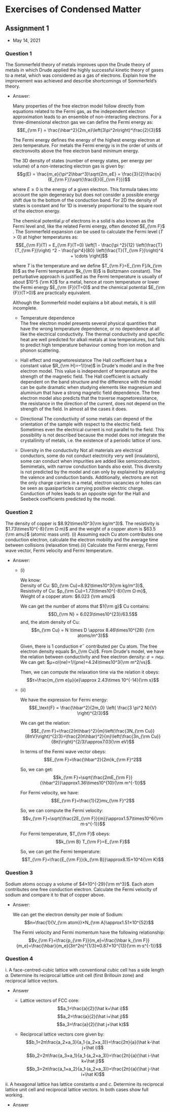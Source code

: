 # Exercises of Condensed Matter

## Assignment 1

* May 14, 2021

### Question 1

The Sommerfeld theory of metals improves upon the Drude theory of metals in which Drude applied the highly successful kinetic theory of gases to a metal, which was considered as a gas of electrons. Explain how the improvement was achieved and describe shortcomings of Sommerfeld’s theory.

* Answer:

    Many properties of the free electron model follow directly from equations related to the Fermi gas, as the independent electron approximation leads to an ensemble of non-interacting electrons. For a three-dimensional electron gas we can define the Fermi energy as:
    $$E_{\rm F} = \frac{\hbar^2}{2m_e}\left(3\pi^2n\right)^\frac{2}{3}$$

    The Fermi energy defines the energy of the highest energy electron at zero temperature. For metals the Fermi energy is in the order of units of electronvolts above the free electron band minimum energy.

    The 3D density of states (number of energy states, per energy per volume) of a non-interacting electron gas is given by:
    $$g(E) = \frac{m_e}{\pi^2\hbar^3}\sqrt{2m_eE} = \frac{3}{2}\frac{n}{E_{\rm F}}\sqrt{\frac{E}{E_{\rm F}}}$$

    where $E \geq 0$ is the energy of a given electron. This formula takes into account the spin degeneracy but does not consider a possible energy shift due to the bottom of the conduction band. For 2D the density of states is constant and for 1D is inversely proportional to the square root of the electron energy.

    The chemical potential $μ$ of electrons in a solid is also known as the Fermi level and, like the related Fermi energy, often denoted $E_{\rm F}$ . The Sommerfeld expansion can be used to calculate the Fermi level ($T > 0$) at higher temperatures as:
    $$E_{\rm F}(T) = E_{\rm F}(T=0) \left[1 - \frac{\pi ^2}{12} \left(\frac{T}{T_{\rm F}}\right) ^2 - \frac{\pi^4}{80} \left(\frac{T}{T_{\rm F}}\right)^4 + \cdots \right]$$

    where $T$ is the temperature and we define $T_{\rm F}=E_{\rm F}/k_{\rm B}$ as the Fermi temperature $k_{\rm B}$ is Boltzmann constant). The perturbative approach is justified as the Fermi temperature is usually of about $10^5 {\rm K}$ for a metal, hence at room temperature or lower the Fermi energy $E_{\rm {F}}(T=0)$ and the chemical potential $E_{\rm {F}}(T>0)$ are practically equivalent.

    Although the Sommerfeld model explains a bit about metals, it is still incomplete.

  * Temperature dependence  
    The free electron model presents several physical quantities that have the wrong temperature dependence, or no dependence at all like the electrical conductivity. The thermal conductivity and specific heat are well predicted for alkali metals at low temperatures, but fails to predict high temperature behaviour coming from ion motion and phonon scattering.

  * Hall effect and magnetoresistance
    The Hall coefficient has a constant value $R_{\rm H}=–1/(ne)$ in Drude's model and in the free electron model. This value is independent of temperature and the strength of the magnetic field. The Hall coefficient is actually dependent on the band structure and the difference with the model can be quite dramatic when studying elements like magnesium and aluminium that have a strong magnetic field dependence. The free electron model also predicts that the traverse magnetoresistance, the resistance in the direction of the current, does not depend on the strength of the field. In almost all the cases it does.

  * Directional
    The conductivity of some metals can depend of the orientation of the sample with respect to the electric field. Sometimes even the electrical current is not parallel to the field. This possibility is not described because the model does not integrate the crystallinity of metals, i.e. the existence of a periodic lattice of ions.

  * Diversity in the conductivity
    Not all materials are electrical conductors, some do not conduct electricity very well (insulators), some can conduct when impurities are added like semiconductors. Semimetals, with narrow conduction bands also exist. This diversity is not predicted by the model and can only by explained by analysing the valence and conduction bands. Additionally, electrons are not the only charge carriers in a metal, electron vacancies or holes can be seen as quasiparticles carrying positive electric charge. Conduction of holes leads to an opposite sign for the Hall and Seebeck coefficients predicted by the model.

### Question 2

The density of copper is $8.92\times10^3{\rm kg/m^3}$. The resistivity is $1.73\times10^{-8}{\rm Ω·m}$ and the weight of a copper atom is $63.5 {\rm amu}$ (atomic mass unit). (i) Assuming each Cu atom contributes one conduction electron, calculate the electron mobility and the average time between collisions (relaxation time).(ii) Calculate the Fermi energy, Fermi wave vector, Fermi velocity and Fermi temperature.

* Answer:

  * (i)

    We know:  
    Density of Cu: $D_{\rm Cu}=8.92\times10^3{\rm kg/m^3}$,  
    Resistivity of Cu: $ρ_{\rm Cu}=1.73\times10^{-8}{\rm Ω·m}$,  
    Weight of a copper atom: $6.023 {\rm amu}$

    We can get the number of atoms that $1{\rm g}$ Cu contains:
    $$D_{\rm N} = 6.023\times10^{23}/63.5$$
    and, the atom density of Cu:
    $$n_{\rm Cu} = N \times D \approx 8.46\times10^{28} {\rm atoms/m^3}$$

    Given, there is 1 conduction $e^-$ contributed per Cu atom. The free electron density equals $n_{\rm Cu}$. From Drude's model, we have the relation between conductivity and free electron density: $σ=neμ$. We can get: $μ=σ/(ne)=1/(ρne)=4.24\times10^3{\rm m^2/vs}$.

    Then, we can compute the relaxation time via the relation it obeys:
    $$τ=\frac{m_{\rm e}μ}{e}\approx 2.43\times 10^{-14}{\rm s}$$

  * (ii)

    We have the expression for Fermi energy:
    $$E_\text{F} = \frac{\hbar^2}{2m_0} \left( \frac{3 \pi^2 N}{V} \right)^{2/3}$$

    We can get the relation:
    $$E_{\rm F}=\frac{2(π\hbar)^2}{m}\left(\frac{3N_{\rm Cu}}{8πV}\right)^{2/3}=\frac{2(π\hbar)^2}{m}\left(\frac{3n_{\rm Cu}}{8π}\right)^{2/3}\approx7.03{\rm eV}$$

    In terms of the Fermi wave vector obeys:
    $$E_{\rm F}=\frac{\hbar^2}{2m}k_{\rm F}^2$$

    So, we can get:
    $$k_{\rm F}=\sqrt{\frac{2mE_{\rm F}}{\hbar^2}}\approx1.36\times10^{10}{\rm m^{-1}}$$

    For Fermi velocity, we have:
    $$E_{\rm F}=\frac{1}{2}mv_{\rm F}^2$$

    So, we can compute the Fermi velocity:
    $$v_{\rm F}=\sqrt{\frac{2E_{\rm F}}{m}}\approx1.57\times10^6{\rm m·s^{-1}}$$

    For Fermi temperature, $T_{\rm F}$ obeys:
    $$k_{\rm B} T_{\rm F}=E_{\rm F}$$

    So, we can get the Fermi temperature:
    $$T_{\rm F}=\frac{E_{\rm F}}{k_{\rm B}}\approx8.15×10^4{\rm K}$$

### Question 3

Sodium atoms occupy a volume of $4×10^{-29}{\rm m^3}$. Each atom contributes one free conduction electron. Calculate the Fermi velocity of sodium and compare it to that of copper above.

* Answer:

    We can get the electron density per mole of Sodium:
    $$n=\frac{1}{V_{\rm atom}}×N_{\rm A}\approx1.51×10^{52}$$

    The Fermi velocity and Fermi momentum have the following relationship:
    $$v_{\rm F}=\frac{p_{\rm F}}{m_e}=\frac{\hbar k_{\rm F}}{m_e}=\frac{\hbar}{m_e}(3π^2n)^{1/3}≈0.87×10^{13}{\rm m·s^{-1}}$$

### Question 4

i. A face-centred-cubic lattice with conventional cubic cell has a side length $a$. Determine its reciprocal lattice unit cell (first Brillouin zone) and reciprocal lattice vectors.

* Answer

  * Lattice vectors of FCC core:
    $$a_1=\frac{a}{2}(\hat k+\hat i)$$
    $$a_2=\frac{a}{2}(\hat i+\hat j)$$
    $$a_3=\frac{a}{2}(\hat j+\hat k)$$

  * Reciprocal lattice vectors core given by:
    $$b_1=2π\frac{a_2×a_3}{a_1·(a_2×a_3)}=\frac{2π}{a}(\hat k-\hat j+\hat i)$$
    $$b_2=2π\frac{a_3×a_1}{a_1·(a_2×a_3)}=\frac{2π}{a}(\hat i-\hat k+\hat j)$$
    $$b_3=2π\frac{a_1×a_2}{a_1·(a_2×a_3)}=\frac{2π}{a}(\hat j-\hat i+\hat K)$$

ii. A hexagonal lattice has lattice constants $a$ and $c$. Determine its reciprocal lattice unit cell and reciprocal lattice vectors. In both cases show full working.

* Answer
